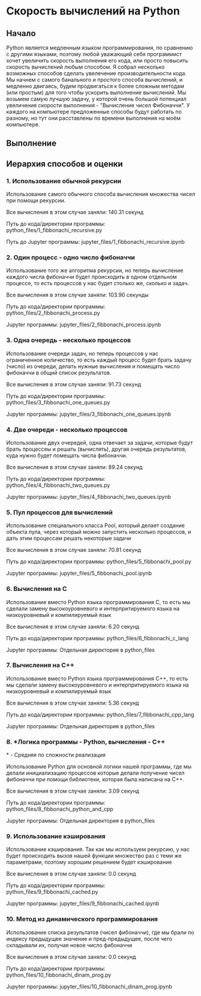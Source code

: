 <h1>Скорость вычислений на Python</h1>

<h2>Начало</h2>
<p>Python является медленным языком программирования, по сравнению с другими языками, поэтому любой уважающий себя программист хочет 
увеличить скорость выполнения его кода, или просто повысить скорость вычислений любым способом. Я собрал несколько возможных способов 
сделать увелечение производительности кода. Мы начнем с самого банального и простого способa вычислений, и медленно двигаясь, будем 
продвигаться к более сложным методам (или простым) для того чтобы ускорить выполнение вычислений. Мы возьмем самую лучшую задачу, у 
которой очень большой потенциал увеличения скорости выполнения - "Вычисление чисел Фибоначчи". У каждого на компьютере предложенные 
способы будут работать по разному, но тут они расставлены по времени выполнения на моём компьютере.</p>
<h2>Выполнение</h2>

<h2>Иерархия способов и оценки</h2>

<h3>1. Использование обычной рекурсии</h3>
<p>Использование самого обычного способа вычисления множества чисел при помощи рекурсии.</p>
<p>Все вычисления в этом случае заняли: 140.31 секунд</p>
<p>Путь до кода/директории программы: python_files/1_fibbonachi_recursive.py</p> 
<p>Путь до Jupyter программы: jupyter_files/1_fibbonachi_recursive.ipynb</p> 

<h3>2. Один процесс - одно число фибоначчи</h3>
<p>Использование того же алгоритма рекурсии, но теперь вычисление каждого числа фибоначчи будет 
происходить в одном отдельном процессе, то есть процессов у нас будет столько же, сколько и задач. </p>
<p>Все вычисления в этом случае заняли: 103.90 секунды</p>
<p>Путь до кода/директории программы: python_files/2_fibbonachi_process.py</p>
<p>Jupyter программы: jupyter_files/2_fibbonachi_process.ipynb</p>

<h3>3. Одна очередь - несколько процессов</h3>
<p>Использование очереди задач, но теперь процессов у нас ограниченное количество, то есть каждый 
процесс будет брать задачу (число) из очереди,
делать нужные вычисления и помещать число фибоначчи в общий список результатов.</p>
<p>Все вычисления в этом случае заняли: 91.73 секунд</p>
<p>Путь до кода/директории программы: python_files/3_fibbonachi_one_queues.py</p>
<p>Jupyter программы: jupyter_files/3_fibbonachi_one_queues.ipynb</p>

<h3>4. Две очереди - несколько процессов</h3>
<p>Использование двух очередей, одна отвечает за задачи, которые будут брать процессеы и решать 
(вычислять), другая очередь результатов, куда нужно
будет помещать числа фибоначчи.</p>
<p>Все вычисления в этом случае заняли: 89.24 секунд</p>
<p>Путь до кода/директории программы: python_files/4_fibbonachi_two_queues.py</p>
<p>Jupyter программы: jupyter_files/4_fibbonachi_two_queues.ipynb</p>

<h3>5. Пул процессов для вычислений</h3>
<p>Использование специального класса Pool, который делает создание объекта пула, через который можно 
запустить несколько процессов, и дать этим процессам решать некоторые задачи </p>
<p>Все вычисления в этом случае заняли: 70.81 секунд</p>
<p>Путь до кода/директории программы: python_files/5_fibbonachi_pool.py</p>
<p>Jupyter программы: jupyter_files/5_fibbonachi_pool.ipynb</p>

<h3>6. Вычисления на C</h3>
<p>Использование вместо Python языкa программирования C, то есть мы сделали замену высокоуровневого и интерпритируемого языка на низкоуровневый и компилируемый язык</p>
<p>Все вычисления в этом случае заняли: 6.20 секунд</p>
<p>Путь до кода/директории программы: python_files/6_fibbonachi_c_lang</p>
<p>Jupyter программы: Отдельная директория в python_files</p>

<h3>7. Вычисления на C++</h3>
<p>Использование вместо Python языкa программирования C++, то есть мы сделали замену высокоуровневого и интерпритируемого языка на низкоуровневый и компилируемый язык</p>
<p>Все вычисления в этом случае заняли: 5.36 секунд</p>
<p>Путь до кода/директории программы: python_files/7_fibbonachi_cpp_lang</p>
<p>Jupyter программы: Отдельная директория в python_files</p>

<h3>8. *Логика программы - Python, вычисления - С++</h3>
<p>* - Средняя по сложности реализация</p>
<p>Использование Python для основной логики нашей программы, где мы делали инициализацию процессов которые
делали получение чисел фибоначчи при помощи библиотеки, которая была написана на C++.
</p>
<p>Все вычисления в этом случае заняли: 3.09 секунд</p>
<p>Путь до кода/директории программы: python_files/8_fibbonachi_python_and_cpp</p>
<p>Jupyter программы: Отдельная директория в python_files</p>

<h3>9. Использование кэширования</h3>
<p>Использование кэширования. Так как мы используем рекурсию, у нас будет происходить вызов нашей 
функции множество раз с теми же параметрами, поэтому хорошим решением будет кэширование</p>
<p>Все вычисления в этом случае заняли: 0.0 секунд</p>
<p>Путь до кода/директории программы: python_files/9_fibbonachi_cached.py</p>
<p>Jupyter программы: jupyter_files/9_fibbonachi_cached.ipynb</p>

<h3>10. Метод из динамического программирования</h3>
<p>Использование списка результатов (чисел фибоначчи), где мы брали по индексу предыдущее значение и пред-предыдущее, после чего складывали их, получая новое число фибоначчи</p>
<p>Все вычисления в этом случае заняли: 0.0 секунд</p>
<p>Путь до кода/директории программы: python_files/10_fibbonachi_dinam_prog.py</p>
<p>Jupyter программы: jupyter_files/10_fibbonachi_dinam_prog.ipynb</p>